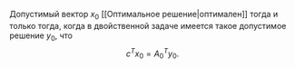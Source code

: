 Допустимый вектор $x_0$ [[Оптимальное решение|оптимален]] тогда и только тогда, когда в двойственной задаче имеется такое допустимое решение $y_0$, что $$c^Tx_0 = A_0^Ty_0.$$
